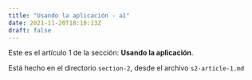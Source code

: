 ```yaml
---
title: "Usando la aplicación - a1"
date: 2021-11-20T18:10:13Z
draft: false
---
```


Este es el artículo 1 de la sección: **Usando la aplicación**.

Está hecho en el directorio `section-2`, desde el archivo `s2-article-1.md`